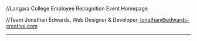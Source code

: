 
//Langara College
Employee Recognition Event Homepage

//Team
Jonathan Edwards, Web Designer & Developer, jonathan@edwards-creative.com
________________________________________________________________________________
